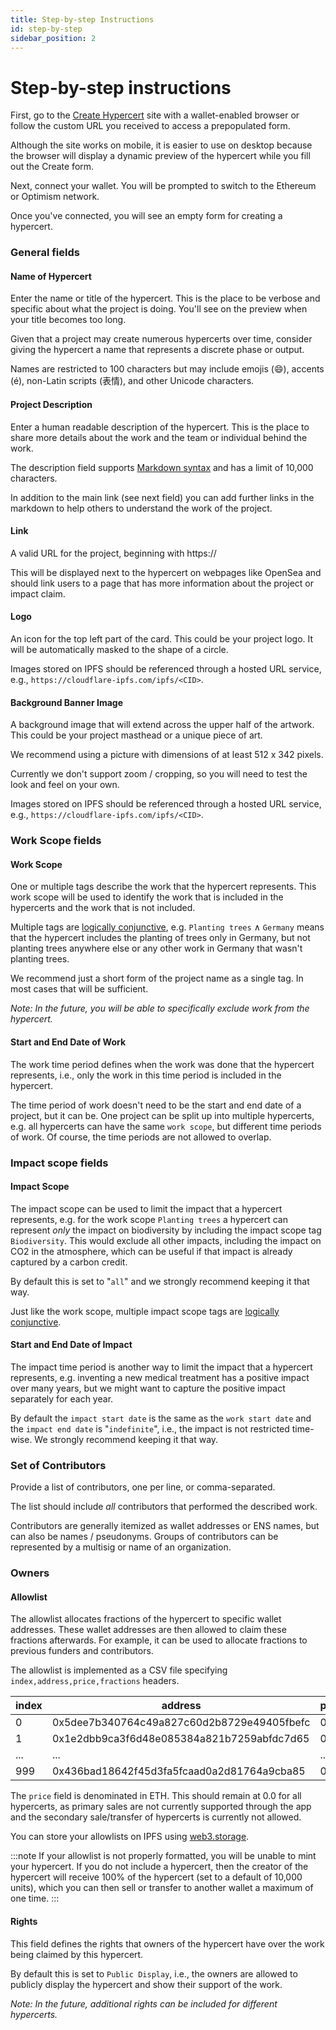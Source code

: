 ```yaml
---
title: Step-by-step Instructions
id: step-by-step
sidebar_position: 2
---
```


# Step-by-step instructions

First, go to the [Create Hypercert](https://hypercerts.org/app/create) site with a wallet-enabled browser or follow the custom URL you received to access a prepopulated form.

Although the site works on mobile, it is easier to use on desktop because the browser will display a dynamic preview of the hypercert while you fill out the Create form.

Next, connect your wallet. You will be prompted to switch to the Ethereum or Optimism network.

Once you've connected, you will see an empty form for creating a hypercert.

### General fields

#### Name of Hypercert

Enter the name or title of the hypercert. This is the place to be verbose and specific about what the project is doing. You'll see on the preview when your title becomes too long.

Given that a project may create numerous hypercerts over time, consider giving the hypercert a name that represents a discrete phase or output.

Names are restricted to 100 characters but may include emojis (:smile:), accents (é), non-Latin scripts (表情), and other Unicode characters.

#### Project Description

Enter a human readable description of the hypercert. This is the place to share more details about the work and the team or individual behind the work.

The description field supports [Markdown syntax](https://www.markdownguide.org/cheat-sheet/) and has a limit of 10,000 characters.

In addition to the main link (see next field) you can add further links in the markdown to help others to understand the work of the project.

#### Link

A valid URL for the project, beginning with https://

This will be displayed next to the hypercert on webpages like OpenSea and should link users to a page that has more information about the project or impact claim.

#### Logo

An icon for the top left part of the card. This could be your project logo. It will be automatically masked to the shape of a circle.

Images stored on IPFS should be referenced through a hosted URL service, e.g., `https://cloudflare-ipfs.com/ipfs/<CID>`.

#### Background Banner Image

A background image that will extend across the upper half of the artwork. This could be your project masthead or a unique piece of art.

We recommend using a picture with dimensions of at least 512 x 342 pixels.

Currently we don't support zoom / cropping, so you will need to test the look and feel on your own.

Images stored on IPFS should be referenced through a hosted URL service, e.g., `https://cloudflare-ipfs.com/ipfs/<CID>`.

### Work Scope fields

#### Work Scope

One or multiple tags describe the work that the hypercert represents. This work scope will be used to identify the work that is included in the hypercerts and the work that is not included.

Multiple tags are [logically conjunctive](https://en.wikipedia.org/wiki/Logical_conjunction), e.g. `Planting trees` ∧ `Germany` means that the hypercert includes the planting of trees only in Germany, but not planting trees anywhere else or any other work in Germany that wasn't planting trees.

We recommend just a short form of the project name as a single tag. In most cases that will be sufficient.

_Note: In the future, you will be able to specifically exclude work from the hypercert._

#### Start and End Date of Work

The work time period defines when the work was done that the hypercert represents, i.e., only the work in this time period is included in the hypercert.

The time period of work doesn't need to be the start and end date of a project, but it can be. One project can be split up into multiple hypercerts, e.g. all hypercerts can have the same `work scope`, but different time periods of work. Of course, the time periods are not allowed to overlap.

### Impact scope fields

#### Impact Scope

The impact scope can be used to limit the impact that a hypercert represents, e.g. for the work scope `Planting trees` a hypercert can represent _only_ the impact on biodiversity by including the impact scope tag `Biodiversity`. This would exclude all other impacts, including the impact on CO2 in the atmosphere, which can be useful if that impact is already captured by a carbon credit.

By default this is set to "`all`" and we strongly recommend keeping it that way.

Just like the work scope, multiple impact scope tags are [logically conjunctive](https://en.wikipedia.org/wiki/Logical_conjunction).

#### Start and End Date of Impact

The impact time period is another way to limit the impact that a hypercert represents, e.g. inventing a new medical treatment has a positive impact over many years, but we might want to capture the positive impact separately for each year.

By default the `impact start date` is the same as the `work start date` and the `impact end date` is "`indefinite`", i.e., the impact is not restricted time-wise. We strongly recommend keeping it that way.

### Set of Contributors

Provide a list of contributors, one per line, or comma-separated.

The list should include _all_ contributors that performed the described work.

Contributors are generally itemized as wallet addresses or ENS names, but can also be names / pseudonyms. Groups of contributors can be represented by a multisig or name of an organization.

### Owners

#### Allowlist

The allowlist allocates fractions of the hypercert to specific wallet addresses. These wallet addresses are then allowed to claim these fractions afterwards. For example, it can be used to allocate fractions to previous funders and contributors.

The allowlist is implemented as a CSV file specifying `index,address,price,fractions` headers.

| index | address                                    | price | fractions |
| ----- | ------------------------------------------ | ----- | --------- |
| 0     | 0x5dee7b340764c49a827c60d2b8729e49405fbefc | 0.0   | 100       |
| 1     | 0x1e2dbb9ca3f6d48e085384a821b7259abfdc7d65 | 0.0   | 50        |
| ...   | ...                                        | ...   | ...       |
| 999   | 0x436bad18642f45d3fa5fcaad0a2d81764a9cba85 | 0.0   | 1         |

The `price` field is denominated in ETH. This should remain at 0.0 for all hypercerts, as primary sales are not currently supported through the app and the secondary sale/transfer of hypercerts is currently not allowed.

You can store your allowlists on IPFS using [web3.storage](web3.storage).

:::note
If your allowlist is not properly formatted, you will be unable to mint your hypercert. If you do not include a hypercert, then the creator of the hypercert will receive 100% of the hypercert (set to a default of 10,000 units), which you can then sell or transfer to another wallet a maximum of one time.
:::

#### Rights

This field defines the rights that owners of the hypercert have over the work being claimed by this hypercert.

By default this is set to `Public Display`, i.e., the owners are allowed to publicly display the hypercert and show their support of the work.

_Note: In the future, additional rights can be included for different hypercerts._
